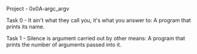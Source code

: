Project - 0x0A-argc_argv

Task 0 - It ain't what they call you, it's what you answer to: A program that prints its name.

Task 1 - Silence is argument carried out by other means: A program that prints the number of arguments passed into it.
